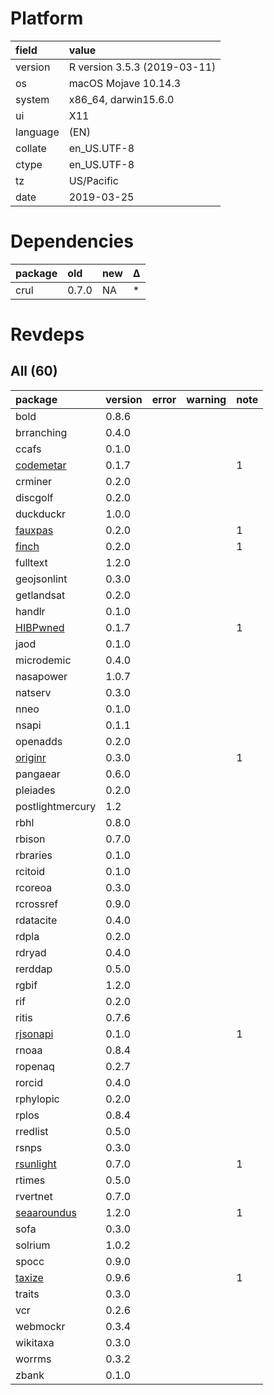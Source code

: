 # Platform

|field    |value                        |
|:--------|:----------------------------|
|version  |R version 3.5.3 (2019-03-11) |
|os       |macOS Mojave 10.14.3         |
|system   |x86_64, darwin15.6.0         |
|ui       |X11                          |
|language |(EN)                         |
|collate  |en_US.UTF-8                  |
|ctype    |en_US.UTF-8                  |
|tz       |US/Pacific                   |
|date     |2019-03-25                   |

# Dependencies

|package |old   |new |Δ  |
|:-------|:-----|:---|:--|
|crul    |0.7.0 |NA  |*  |

# Revdeps

## All (60)

|package                                |version |error |warning |note |
|:--------------------------------------|:-------|:-----|:-------|:----|
|bold                                   |0.8.6   |      |        |     |
|brranching                             |0.4.0   |      |        |     |
|ccafs                                  |0.1.0   |      |        |     |
|[codemetar](problems.md#codemetar)     |0.1.7   |      |        |1    |
|crminer                                |0.2.0   |      |        |     |
|discgolf                               |0.2.0   |      |        |     |
|duckduckr                              |1.0.0   |      |        |     |
|[fauxpas](problems.md#fauxpas)         |0.2.0   |      |        |1    |
|[finch](problems.md#finch)             |0.2.0   |      |        |1    |
|fulltext                               |1.2.0   |      |        |     |
|geojsonlint                            |0.3.0   |      |        |     |
|getlandsat                             |0.2.0   |      |        |     |
|handlr                                 |0.1.0   |      |        |     |
|[HIBPwned](problems.md#hibpwned)       |0.1.7   |      |        |1    |
|jaod                                   |0.1.0   |      |        |     |
|microdemic                             |0.4.0   |      |        |     |
|nasapower                              |1.0.7   |      |        |     |
|natserv                                |0.3.0   |      |        |     |
|nneo                                   |0.1.0   |      |        |     |
|nsapi                                  |0.1.1   |      |        |     |
|openadds                               |0.2.0   |      |        |     |
|[originr](problems.md#originr)         |0.3.0   |      |        |1    |
|pangaear                               |0.6.0   |      |        |     |
|pleiades                               |0.2.0   |      |        |     |
|postlightmercury                       |1.2     |      |        |     |
|rbhl                                   |0.8.0   |      |        |     |
|rbison                                 |0.7.0   |      |        |     |
|rbraries                               |0.1.0   |      |        |     |
|rcitoid                                |0.1.0   |      |        |     |
|rcoreoa                                |0.3.0   |      |        |     |
|rcrossref                              |0.9.0   |      |        |     |
|rdatacite                              |0.4.0   |      |        |     |
|rdpla                                  |0.2.0   |      |        |     |
|rdryad                                 |0.4.0   |      |        |     |
|rerddap                                |0.5.0   |      |        |     |
|rgbif                                  |1.2.0   |      |        |     |
|rif                                    |0.2.0   |      |        |     |
|ritis                                  |0.7.6   |      |        |     |
|[rjsonapi](problems.md#rjsonapi)       |0.1.0   |      |        |1    |
|rnoaa                                  |0.8.4   |      |        |     |
|ropenaq                                |0.2.7   |      |        |     |
|rorcid                                 |0.4.0   |      |        |     |
|rphylopic                              |0.2.0   |      |        |     |
|rplos                                  |0.8.4   |      |        |     |
|rredlist                               |0.5.0   |      |        |     |
|rsnps                                  |0.3.0   |      |        |     |
|[rsunlight](problems.md#rsunlight)     |0.7.0   |      |        |1    |
|rtimes                                 |0.5.0   |      |        |     |
|rvertnet                               |0.7.0   |      |        |     |
|[seaaroundus](problems.md#seaaroundus) |1.2.0   |      |        |1    |
|sofa                                   |0.3.0   |      |        |     |
|solrium                                |1.0.2   |      |        |     |
|spocc                                  |0.9.0   |      |        |     |
|[taxize](problems.md#taxize)           |0.9.6   |      |        |1    |
|traits                                 |0.3.0   |      |        |     |
|vcr                                    |0.2.6   |      |        |     |
|webmockr                               |0.3.4   |      |        |     |
|wikitaxa                               |0.3.0   |      |        |     |
|worrms                                 |0.3.2   |      |        |     |
|zbank                                  |0.1.0   |      |        |     |


